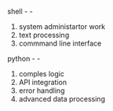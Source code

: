 shell - -
1) system administartor work 
2) text processing
3) commmand line interface

python - -
1) comples logic
2) API integration
3) error handling
4) advanced data processing
